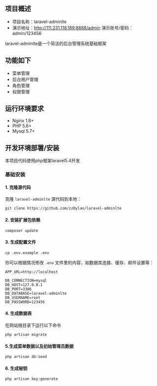 ## 项目概述

* 项目名称：laravel-adminlte
* 演示地址：http://111.231.118.189:8888/admin
  演示账号/密码：admin/123456

laravel-adminlte是一个简洁的后台管理系统基础框架

## 功能如下
- 菜单管理
- 后台用户管理
- 角色管理
- 权限管理

## 运行环境要求

- Nginx 1.8+
- PHP 5.6+
- Mysql 5.7+

## 开发环境部署/安装

本项目代码使用php框架laravel5.4开发

### 基础安装

#### 1. 克隆源代码

克隆 `laravel-adminlte` 源代码到本地：

    git clone https://github.com/zzDylan/laravel-adminlte


#### 2. 安装扩展包依赖

	composer update

#### 3. 生成配置文件

```
cp .env.example .env
```

你可以根据情况修改 `.env` 文件里的内容，如数据库连接、缓存、邮件设置等：

```
APP_URL=http://localhost

DB_CONNECTION=mysql
DB_HOST=127.0.0.1
DB_PORT=3306
DB_DATABASE=laravel-adminlte
DB_USERNAME=root
DB_PASSWORD=123456
```

#### 4. 生成数据表

在网站根目录下运行以下命令

```shell
php artisan migrate
```

#### 5.生成菜单数据以及初始管理员数据

```shell
php artisan db:seed
```


#### 6. 生成秘钥

```shell
php artisan key:generate
```

